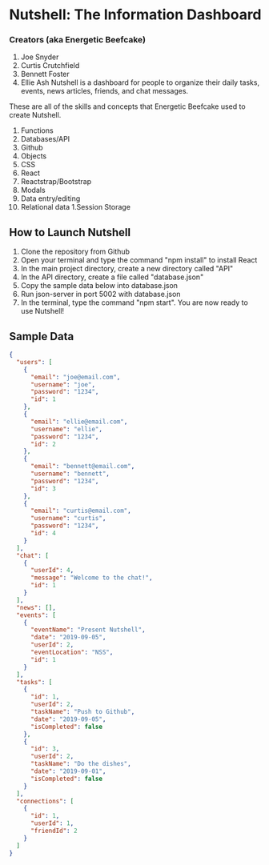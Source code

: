# Nutshell: The Information Dashboard
### Creators (aka Energetic Beefcake)
1. Joe Snyder
1. Curtis Crutchfield
1. Bennett Foster
1. Ellie Ash
Nutshell is a dashboard for people to organize their daily tasks, events, news articles, friends, and chat messages.

These are all of the skills and concepts that Energetic Beefcake used to create Nutshell.

1. Functions
1. Databases/API
1. Github
1. Objects
1. CSS
1. React
1. Reactstrap/Bootstrap
1. Modals
1. Data entry/editing
1. Relational data
1.Session Storage

## How to Launch Nutshell

1. Clone the repository from Github
1. Open your terminal and type the command "npm install" to install React
1. In the main project directory, create a new directory called "API"
1. In the API directory, create a file called "database.json"
1. Copy the sample data below into database.json
1. Run json-server in port 5002 with database.json
1. In the terminal, type the command "npm start". You are now ready to use Nutshell!

## Sample Data
```json
{
  "users": [
    {
      "email": "joe@email.com",
      "username": "joe",
      "password": "1234",
      "id": 1
    },
    {
      "email": "ellie@email.com",
      "username": "ellie",
      "password": "1234",
      "id": 2
    },
    {
      "email": "bennett@email.com",
      "username": "bennett",
      "password": "1234",
      "id": 3
    },
    {
      "email": "curtis@email.com",
      "username": "curtis",
      "password": "1234",
      "id": 4
    }
  ],
  "chat": [
    {
      "userId": 4,
      "message": "Welcome to the chat!",
      "id": 1
    }
  ],
  "news": [],
  "events": [
    {
      "eventName": "Present Nutshell",
      "date": "2019-09-05",
      "userId": 2,
      "eventLocation": "NSS",
      "id": 1
    }
  ],
  "tasks": [
    {
      "id": 1,
      "userId": 2,
      "taskName": "Push to Github",
      "date": "2019-09-05",
      "isCompleted": false
    },
    {
      "id": 3,
      "userId": 2,
      "taskName": "Do the dishes",
      "date": "2019-09-01",
      "isCompleted": false
    }
  ],
  "connections": [
    {
      "id": 1,
      "userId": 1,
      "friendId": 2
    }
  ]
}
```
